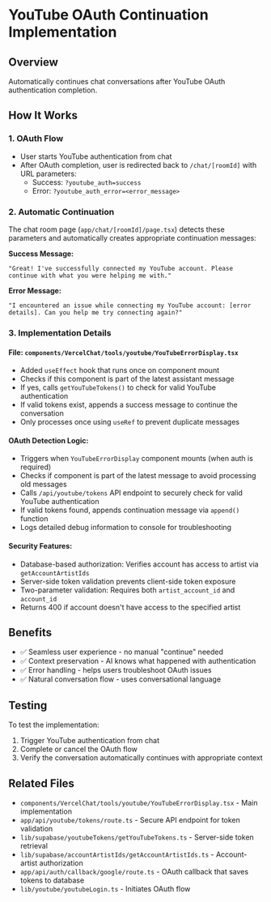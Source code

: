 # YouTube OAuth Continuation Implementation

## Overview
Automatically continues chat conversations after YouTube OAuth authentication completion.

## How It Works

### 1. OAuth Flow
- User starts YouTube authentication from chat
- After OAuth completion, user is redirected back to `/chat/[roomId]` with URL parameters:
  - Success: `?youtube_auth=success`
  - Error: `?youtube_auth_error=<error_message>`

### 2. Automatic Continuation
The chat room page (`app/chat/[roomId]/page.tsx`) detects these parameters and automatically creates appropriate continuation messages:

**Success Message:**
```
"Great! I've successfully connected my YouTube account. Please continue with what you were helping me with."
```

**Error Message:**
```
"I encountered an issue while connecting my YouTube account: [error details]. Can you help me try connecting again?"
```

### 3. Implementation Details

#### File: `components/VercelChat/tools/youtube/YouTubeErrorDisplay.tsx`
- Added `useEffect` hook that runs once on component mount
- Checks if this component is part of the latest assistant message
- If yes, calls `getYouTubeTokens()` to check for valid YouTube authentication
- If valid tokens exist, appends a success message to continue the conversation
- Only processes once using `useRef` to prevent duplicate messages

#### OAuth Detection Logic:
- Triggers when `YouTubeErrorDisplay` component mounts (when auth is required)
- Checks if component is part of the latest message to avoid processing old messages
- Calls `/api/youtube/tokens` API endpoint to securely check for valid YouTube authentication
- If valid tokens found, appends continuation message via `append()` function
- Logs detailed debug information to console for troubleshooting

#### Security Features:
- Database-based authorization: Verifies account has access to artist via `getAccountArtistIds`
- Server-side token validation prevents client-side token exposure
- Two-parameter validation: Requires both `artist_account_id` and `account_id`
- Returns 400 if account doesn't have access to the specified artist

## Benefits
- ✅ Seamless user experience - no manual "continue" needed
- ✅ Context preservation - AI knows what happened with authentication
- ✅ Error handling - helps users troubleshoot OAuth issues
- ✅ Natural conversation flow - uses conversational language

## Testing
To test the implementation:
1. Trigger YouTube authentication from chat
2. Complete or cancel the OAuth flow
3. Verify the conversation automatically continues with appropriate context

## Related Files
- `components/VercelChat/tools/youtube/YouTubeErrorDisplay.tsx` - Main implementation
- `app/api/youtube/tokens/route.ts` - Secure API endpoint for token validation
- `lib/supabase/youtubeTokens/getYouTubeTokens.ts` - Server-side token retrieval
- `lib/supabase/accountArtistIds/getAccountArtistIds.ts` - Account-artist authorization
- `app/api/auth/callback/google/route.ts` - OAuth callback that saves tokens to database
- `lib/youtube/youtubeLogin.ts` - Initiates OAuth flow